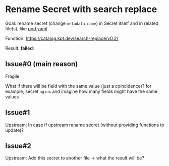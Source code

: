 # Rename Secret with search replace

Goal: rename secret (change `metadata.name`) in Secret itself and in related file(s), like [pod.yaml](pod.yaml)

Function: https://catalog.kpt.dev/search-replace/v0.2/

Result: **failed**:

## Issue#0 (main reason)

Fragile:

What if there will be field with the same value (just a coincidence)? for example, secret `nginx` and imagine how many
fields might have the same values

## Issue#1

Upstream: In case if upstream rename secret (without providing functions to update)?

## Issue#2

Upstream: Add this secret to another file -> what the result will be?
